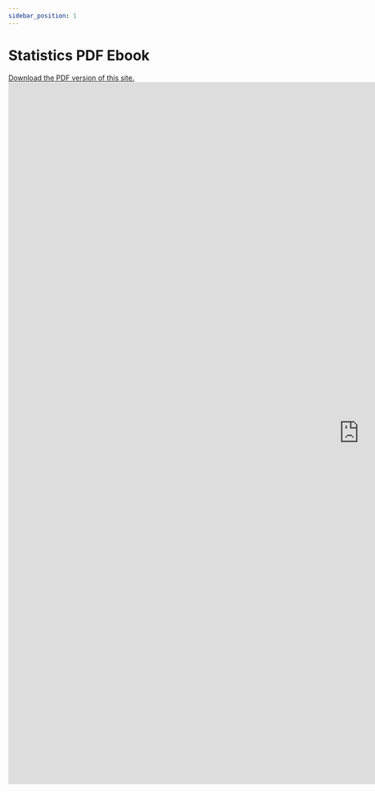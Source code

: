 ```yaml
---
sidebar_position: 1
---
```


# Statistics PDF Ebook

[Download the PDF version of this site.](https://raw.githubusercontent.com/codelab-online/intro-to-statistics/ebooks/stats.codelib.online.pdf)
<embed src="https://raw.githubusercontent.com/codelab-online/intro-to-statistics/ebooks/stats.codelib.online.pdf" class="application/pdf" width="1400px" height="1400px" />